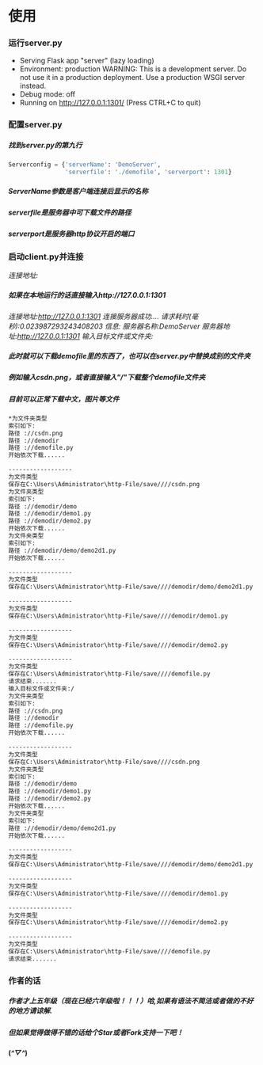 # 使用
### 运行server.py
 * Serving Flask app "server" (lazy loading)
 * Environment: production
   WARNING: This is a development server. Do not use it in a production deployment.
   Use a production WSGI server instead.
 * Debug mode: off
 * Running on http://127.0.0.1:1301/ (Press CTRL+C to quit)
### 配置server.py
##### 找到server.py的第九行

```python
Serverconfig = {'serverName': 'DemoServer',
                'serverfile': './demofile', 'serverport': 1301}
```
##### ServerName参数是客户端连接后显示的名称
##### serverfile是服务器中可下载文件的路径
##### serverport是服务器http协议开启的端口

### 启动client.py并连接
*连接地址:*
##### 如果在本地运行的话直接输入http://127.0.0.1:1301
*连接地址:http://127.0.0.1:1301
连接服务器成功....
请求耗时(毫秒):0.023987293243408203
信息:
服务器名称:DemoServer
服务器地址:http://127.0.0.1:1301
输入目标文件或文件夹:*
##### 此时就可以下载demofile里的东西了，也可以在server.py中替换成别的文件夹
##### 例如输入csdn.png，或者直接输入"/"下载整个demofile文件夹
##### 目前可以正常下载中文，图片等文件
``` markdown
*为文件夹类型
索引如下:
路径 ://csdn.png
路径 ://demodir
路径 ://demofile.py
开始依次下载......

------------------
为文件类型
保存在C:\Users\Administrator\http-File/save////csdn.png
为文件夹类型
索引如下:
路径 ://demodir/demo
路径 ://demodir/demo1.py
路径 ://demodir/demo2.py
开始依次下载......
为文件夹类型
索引如下:
路径 ://demodir/demo/demo2d1.py
开始依次下载......

------------------
为文件类型
保存在C:\Users\Administrator\http-File/save////demodir/demo/demo2d1.py

------------------
为文件类型
保存在C:\Users\Administrator\http-File/save////demodir/demo1.py

------------------
为文件类型
保存在C:\Users\Administrator\http-File/save////demodir/demo2.py

------------------
为文件类型
保存在C:\Users\Administrator\http-File/save////demofile.py
请求结束.......
输入目标文件或文件夹:/
为文件夹类型
索引如下:
路径 ://csdn.png
路径 ://demodir
路径 ://demofile.py
开始依次下载......

------------------
为文件类型
保存在C:\Users\Administrator\http-File/save////csdn.png
为文件夹类型
索引如下:
路径 ://demodir/demo
路径 ://demodir/demo1.py
路径 ://demodir/demo2.py
开始依次下载......
为文件夹类型
索引如下:
路径 ://demodir/demo/demo2d1.py
开始依次下载......

------------------
为文件类型
保存在C:\Users\Administrator\http-File/save////demodir/demo/demo2d1.py

------------------
为文件类型
保存在C:\Users\Administrator\http-File/save////demodir/demo1.py

------------------
为文件类型
保存在C:\Users\Administrator\http-File/save////demodir/demo2.py

------------------
为文件类型
保存在C:\Users\Administrator\http-File/save////demofile.py
请求结束.......
```

### 作者的话
##### 作者才上五年级（现在已经六年级啦！！！）哈,如果有语法不简洁或者做的不好的地方请谅解.
##### 但如果觉得做得不错的话给个Star或者Fork支持一下吧！
#### (*^▽^*)



